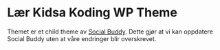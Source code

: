 Lær Kidsa Koding WP Theme
============

Themet er et child theme av [Social Buddy](http://themeforest.net/item/social-buddy-wordpress-buddypress-theme/3691122). Dette gjør at vi kan oppdatere Social Buddy uten at våre endringer blir overskrevet.
